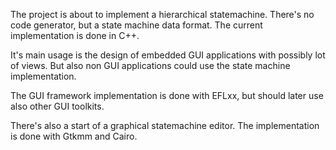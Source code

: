 The project is about to implement a hierarchical statemachine. There's no code generator, but a state machine data format. The current implementation is done in C++.

It's main usage is the design of embedded GUI applications with possibly lot of views. But also non GUI applications could use the state machine implementation.

The GUI framework implementation is done with EFLxx, but should later use also other GUI toolkits.

There's also a start of a graphical statemachine editor. The implementation is done with Gtkmm and Cairo.